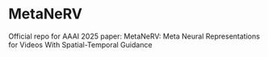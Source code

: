 # MetaNeRV
Official repo for AAAI 2025 paper: MetaNeRV: Meta Neural Representations for Videos With Spatial-Temporal Guidance
